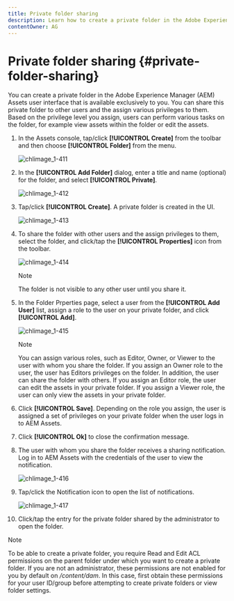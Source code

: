 ```yaml
---
title: Private folder sharing
description: Learn how to create a private folder in the Adobe Experience Manager (AEM) Assets and share it with other users and the assign various privileges to them.
contentOwner: AG
---
```


# Private folder sharing {#private-folder-sharing}

You can create a private folder in the Adobe Experience Manager (AEM) Assets user interface that is available exclusively to you. You can share this private folder to other users and the assign various privileges to them. Based on the privilege level you assign, users can perform various tasks on the folder, for example view assets within the folder or edit the assets.

1. In the Assets console, tap/click **[!UICONTROL Create]** from the toolbar and then choose **[!UICONTROL Folder]** from the menu.

   ![chlimage_1-411](assets/chlimage_1-411.png)

1. In the **[!UICONTROL Add Folder]** dialog, enter a title and name (optional) for the folder, and select **[!UICONTROL Private]**.

   ![chlimage_1-412](assets/chlimage_1-412.png)

1. Tap/click **[!UICONTROL Create]**. A private folder is created in the UI.

   ![chlimage_1-413](assets/chlimage_1-413.png)

1. To share the folder with other users and the assign privileges to them, select the folder, and click/tap the **[!UICONTROL Properties]** icon from the toolbar.

   ![chlimage_1-414](assets/chlimage_1-414.png)

   >[!NOTE]
   >
   >The folder is not visible to any other user until you share it.

1. In the Folder Prperties page, select a user from the **[!UICONTROL Add User]** list, assign a role to the user on your private folder, and click **[!UICONTROL Add]**.

   ![chlimage_1-415](assets/chlimage_1-415.png)

   >[!NOTE]
   >
   >You can assign various roles, such as Editor, Owner, or Viewer to the user with whom you share the folder. If you assign an Owner role to the user, the user has Editors privileges on the folder. In addition, the user can share the folder with others. If you assign an Editor role, the user can edit the assets in your private folder. If you assign a Viewer role, the user can only view the assets in your private folder.

1. Click **[!UICONTROL Save]**. Depending on the role you assign, the user is assigned a set of privileges on your private folder when the user logs in to AEM Assets.
1. Click **[!UICONTROL Ok]** to close the confirmation message.
1. The user with whom you share the folder receives a sharing notification. Log in to AEM Assets with the credentials of the user to view the notification.

   ![chlimage_1-416](assets/chlimage_1-416.png)

1. Tap/click the Notification icon to open the list of notifications.

   ![chlimage_1-417](assets/chlimage_1-417.png)

1. Click/tap the entry for the private folder shared by the administrator to open the folder.

>[!NOTE]
>
>To be able to create a private folder, you require Read and Edit ACL permissions on the parent folder under which you want to create a private folder. If you are not an administrator, these permissions are not enabled for you by default on */content/dam*. In this case, first obtain these permissions for your user ID/group before attempting to create private folders or view folder settings.

